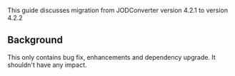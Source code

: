 This guide discusses migration from JODConverter version 4.2.1 to version 4.2.2

## Background

This only contains bug fix, enhancements and dependency upgrade. It shouldn't have any impact.